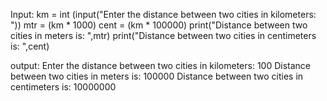 Input:
km = int (input("Enter the distance between two cities in kilometers: "))
mtr = (km * 1000)
cent = (km * 100000)
print("Distance between two cities in meters is: ",mtr)
print("Distance between two cities in centimeters is: ",cent)

output:
Enter the distance between two cities in kilometers: 100
Distance between two cities in meters is:  100000
Distance between two cities in centimeters is:  10000000
